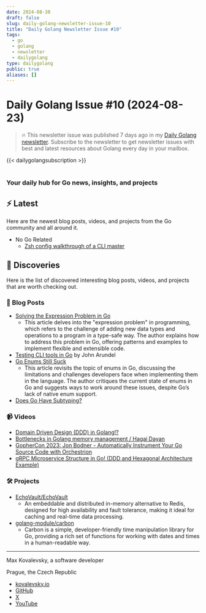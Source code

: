 ```yaml
---
date: 2024-08-30
draft: false
slug: daily-golang-newsletter-issue-10
title: "Daily Golang Newsletter Issue #10"
tags:
  - go
  - golang
  - newsletter
  - dailygolang
type: dailygolang
public: true
aliases: []
---
```


# Daily Golang Issue #10 (2024-08-23)

> 🔥 This newsletter issue was published 7 days ago in my [Daily Golang newsletter](https://kovalevsky.io/daily-golang/). Subscribe to the newsletter to get newsletter issues with best and latest resources about Golang every day in your mailbox.


{{< dailygolangsubscription >}}
<br />
<br />

### Your daily hub for Go news, insights, and projects

## ⚡️ Latest

Here are the newest blog posts, videos, and projects from the Go community and all around it.

- No Go Related
	- [Zsh config walkthrough of a CLI master](https://www.youtube.com/watch?v=3rCljrDfZ3Y)

## 🧭 Discoveries

Here is the list of discovered interesting blog posts, videos, and projects that are worth checking out.

### 📝 Blog Posts

- [Solving the Expression Problem in Go](https://www.tzcl.me/posts/expression-problem/)
	- This article delves into the "expression problem" in programming, which refers to the challenge of adding new data types and operations to a program in a type-safe way. The author explains how to address this problem in Go, offering patterns and examples to implement flexible and extensible code.
- [Testing CLI tools in Go](https://bitfieldconsulting.com/posts/cli-testing) by John Arundel
- [Go Enums Still Suck](https://www.zarl.dev/articles/enums-take-two)
	- This article revisits the topic of enums in Go, discussing the limitations and challenges developers face when implementing them in the language. The author critiques the current state of enums in Go and suggests ways to work around these issues, despite Go’s lack of native enum support.
- [Does Go Have Subtyping?](https://journal.stuffwithstuff.com/2023/10/19/does-go-have-subtyping/)

### 📹 Videos

- [Domain Driven Design (DDD) in Golang!?](https://www.youtube.com/watch?v=6FY9urgIjqo&list=PLCqcI2Ic-eM_RWwxxOvRBmt6jTNP8L5lP&index=102)
- [Bottlenecks in Golang memory management / Hagai Dayan](https://www.youtube.com/watch?v=8xx4qp1CE3w&list=PLCqcI2Ic-eM_RWwxxOvRBmt6jTNP8L5lP&index=59)
- [GopherCon 2023: Jon Bodner - Automatically Instrument Your Go Source Code with Orchestrion](https://www.youtube.com/watch?v=5l-W7vPSbuc&list=PLCqcI2Ic-eM_RWwxxOvRBmt6jTNP8L5lP&index=44)
- [gRPC Microservice Structure in Go! (DDD and Hexagonal Architecture Example)](https://www.youtube.com/watch?v=qlXTI864XVg&list=PLCqcI2Ic-eM_RWwxxOvRBmt6jTNP8L5lP&index=111)

### 🛠️ Projects

- [EchoVault/EchoVault](https://github.com/EchoVault/EchoVault)
	- An embeddable and distributed in-memory alternative to Redis, designed for high availability and fault tolerance, making it ideal for caching and real-time data processing.
- [golang-module/carbon](https://github.com/golang-module/carbon)
	- Carbon is a simple, developer-friendly time manipulation library for Go, providing a rich set of functions for working with dates and times in a human-readable way.


---

Max Kovalevsky, a software developer

Prague, the Czech Republic

- [kovalevsky.io](https://kovalevsky.io/)
- [GitHub](https://github.com/kovalevsky0)
- [X](https://twitter.com/m_kovalevsky)
- [YouTube](https://www.youtube.com/@m_kovalevsky)
